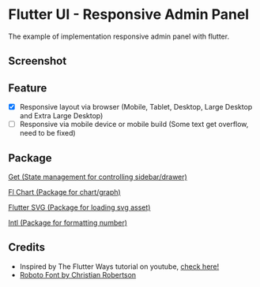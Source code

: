 # Flutter UI - Responsive Admin Panel

The example of implementation responsive admin panel with flutter.

## Screenshot


## Feature

* [X] Responsive layout via browser (Mobile, Tablet, Desktop, Large Desktop and Extra Large Desktop)
* [ ] Responsive via mobile device or mobile build (Some text get overflow, need to be fixed)

## Package

[Get (State management for controlling sidebar/drawer)](https://pub.dev/packages/get)

[Fl Chart (Package for chart/graph)](https://pub.dev/packages/fl_chart)

[Flutter SVG (Package for loading svg asset)](https://pub.dev/packages/flutter_svg)

[Intl (Package for formatting number)](https://pub.dev/packages/intl)

## Credits

* Inspired by The Flutter Ways tutorial on youtube, [check here! ](https://www.youtube.com/watch?v=_uOgXpEHNbc)
* [Roboto Font by Christian Robertson](https://fonts.google.com/specimen/Roboto)
